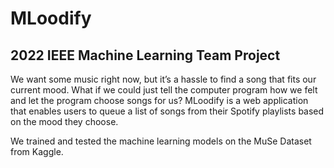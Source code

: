 # MLoodify
## 2022 IEEE Machine Learning Team Project
We want some music right now, but it’s a hassle to find a song that fits our current mood. What if we could just tell the computer program how we felt and let the program choose songs for us? MLoodify is a web application that enables users to queue a list of songs from their Spotify playlists based on the mood they choose.

We trained and tested the machine learning models on the MuSe Dataset from Kaggle. 
